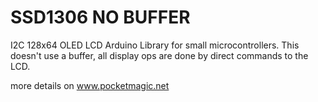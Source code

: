 # SSD1306 NO BUFFER
I2C 128x64 OLED LCD Arduino Library for small microcontrollers. This doesn't use a buffer, all display ops are done by direct commands to the LCD.

more details on www.pocketmagic.net